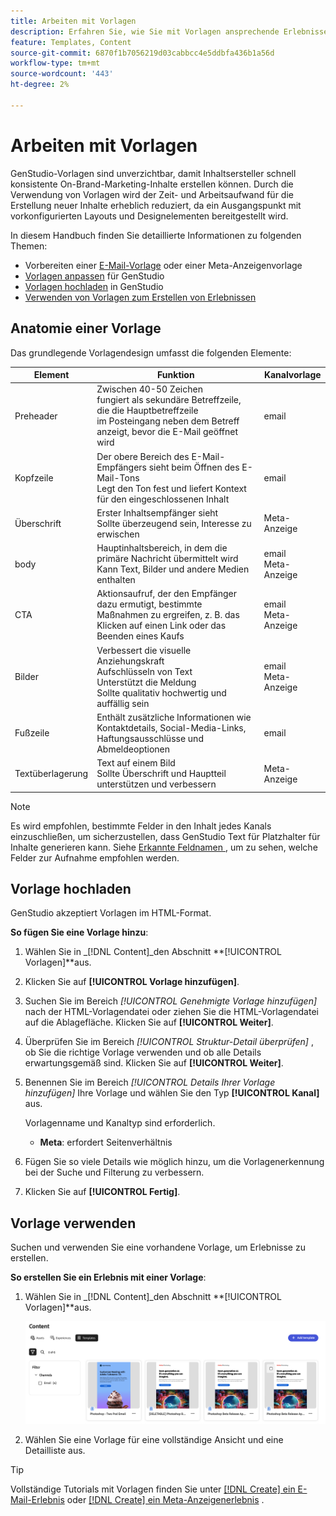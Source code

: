 ```yaml
---
title: Arbeiten mit Vorlagen
description: Erfahren Sie, wie Sie mit Vorlagen ansprechende Erlebnisse in GenStudio erstellen können.
feature: Templates, Content
source-git-commit: 6870f1b7056219d03cabbcc4e5ddbfa436b1a56d
workflow-type: tm+mt
source-wordcount: '443'
ht-degree: 2%

---
```



# Arbeiten mit Vorlagen

GenStudio-Vorlagen sind unverzichtbar, damit Inhaltsersteller schnell konsistente On-Brand-Marketing-Inhalte erstellen können. Durch die Verwendung von Vorlagen wird der Zeit- und Arbeitsaufwand für die Erstellung neuer Inhalte erheblich reduziert, da ein Ausgangspunkt mit vorkonfigurierten Layouts und Designelementen bereitgestellt wird.

In diesem Handbuch finden Sie detaillierte Informationen zu folgenden Themen:

* Vorbereiten einer [E-Mail-Vorlage](email-template.md) oder einer Meta-Anzeigenvorlage
* [Vorlagen anpassen](customize-template.md) für GenStudio
* [ Vorlagen hochladen](#upload-a-template) in GenStudio
* [Verwenden von Vorlagen zum Erstellen von Erlebnissen](#use-a-template)

## Anatomie einer Vorlage

Das grundlegende Vorlagendesign umfasst die folgenden Elemente:

| Element | Funktion | Kanalvorlage |
| ------------ | ---------------------- | -------------------- |
| Preheader | Zwischen 40-50 Zeichen <br>fungiert als sekundäre Betreffzeile, die die Hauptbetreffzeile <br>im Posteingang neben dem Betreff anzeigt, bevor die E-Mail geöffnet wird | email |
| Kopfzeile | Der obere Bereich des E-Mail-Empfängers sieht beim Öffnen des E-Mail-Tons <br>Legt den Ton fest und liefert Kontext für den eingeschlossenen Inhalt | email |
| Überschrift | Erster Inhaltsempfänger sieht <br>Sollte überzeugend sein, Interesse zu erwischen | Meta-Anzeige |
| body | Hauptinhaltsbereich, in dem die primäre Nachricht übermittelt wird <br>Kann Text, Bilder und andere Medien enthalten | email<br>Meta-Anzeige |
| CTA | Aktionsaufruf, der den Empfänger dazu ermutigt, bestimmte Maßnahmen zu ergreifen, z. B. das Klicken auf einen Link oder das Beenden eines Kaufs | email<br>Meta-Anzeige |
| Bilder | Verbessert die visuelle Anziehungskraft <br>Aufschlüsseln von Text <br>Unterstützt die Meldung <br>Sollte qualitativ hochwertig und auffällig sein | email<br>Meta-Anzeige |
| Fußzeile | Enthält zusätzliche Informationen wie Kontaktdetails, Social-Media-Links, Haftungsausschlüsse und Abmeldeoptionen | email |
| Textüberlagerung | Text auf einem Bild <br>Sollte Überschrift und Hauptteil unterstützen und verbessern | Meta-Anzeige |

>[!NOTE]
> 
>Es wird empfohlen, bestimmte Felder in den Inhalt jedes Kanals einzuschließen, um sicherzustellen, dass GenStudio Text für Platzhalter für Inhalte generieren kann. Siehe [Erkannte Feldnamen ](customize-template.md#recognized-field-names) , um zu sehen, welche Felder zur Aufnahme empfohlen werden.

## Vorlage hochladen

GenStudio akzeptiert Vorlagen im HTML-Format.

**So fügen Sie eine Vorlage hinzu**:

1. Wählen Sie in _[!DNL Content]_den Abschnitt **[!UICONTROL Vorlagen]**aus.

1. Klicken Sie auf **[!UICONTROL Vorlage hinzufügen]**.

1. Suchen Sie im Bereich _[!UICONTROL Genehmigte Vorlage hinzufügen]_ nach der HTML-Vorlagendatei oder ziehen Sie die HTML-Vorlagendatei auf die Ablagefläche. Klicken Sie auf **[!UICONTROL Weiter]**.

1. Überprüfen Sie im Bereich _[!UICONTROL Struktur-Detail überprüfen]_ , ob Sie die richtige Vorlage verwenden und ob alle Details erwartungsgemäß sind. Klicken Sie auf **[!UICONTROL Weiter]**.

1. Benennen Sie im Bereich _[!UICONTROL Details Ihrer Vorlage hinzufügen]_ Ihre Vorlage und wählen Sie den Typ **[!UICONTROL Kanal]** aus.

   Vorlagenname und Kanaltyp sind erforderlich.

   * **Meta**: erfordert Seitenverhältnis
   <!-- **Display ads**: requires Dimensions -->

1. Fügen Sie so viele Details wie möglich hinzu, um die Vorlagenerkennung bei der Suche und Filterung zu verbessern.

1. Klicken Sie auf **[!UICONTROL Fertig]**.

## Vorlage verwenden

Suchen und verwenden Sie eine vorhandene Vorlage, um Erlebnisse zu erstellen.

**So erstellen Sie ein Erlebnis mit einer Vorlage**:

1. Wählen Sie in _[!DNL Content]_den Abschnitt **[!UICONTROL Vorlagen]**aus.

   ![Liste der Inhaltsvorlagen](../../assets/content-templates.png)

1. Wählen Sie eine Vorlage für eine vollständige Ansicht und eine Detailliste aus.

>[!TIP]
>
>Vollständige Tutorials mit Vorlagen finden Sie unter [[!DNL Create] ein E-Mail-Erlebnis](/help/tutorials/create-email-experience.md) oder [[!DNL Create] ein Meta-Anzeigenerlebnis](/help/tutorials/create-meta-ad.md) .

<!--  The create button in Content Template view does not work yet.
1. Click **[!UICONTROL Create Experience]** (paintbrush) from the upper right corner to use the template.
-->
